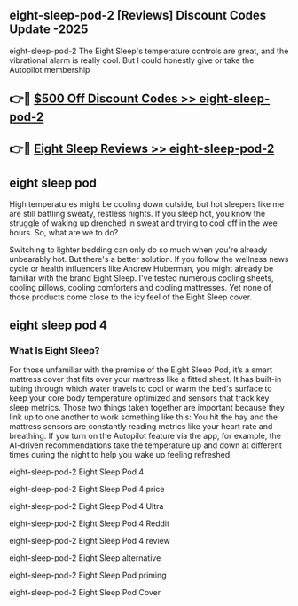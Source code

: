 ## eight-sleep-pod-2 [Reviews​] Discount Codes Update -2025

eight-sleep-pod-2 The Eight Sleep's temperature controls are great, and the vibrational alarm is really cool. But I could honestly give or take the Autopilot membership

## 👉🔴 [$500 Off Discount Codes >> eight-sleep-pod-2](http://download.freeplayer.one?title=eight-sleep-pod-2&ref=18-ES)

## 👉🔴 [Eight Sleep Reviews >> eight-sleep-pod-2](http://download.freeplayer.one?title=eight-sleep-pod-2&ref=18-ES)

## eight sleep pod

High temperatures might be cooling down outside, but hot sleepers like me are still battling sweaty, restless nights. If you sleep hot, you know the struggle of waking up drenched in sweat and trying to cool off in the wee hours. So, what are we to do?

Switching to lighter bedding can only do so much when you're already unbearably hot. But there's a better solution. If you follow the wellness news cycle or health influencers like Andrew Huberman, you might already be familiar with the brand Eight Sleep. I've tested numerous cooling sheets, cooling pillows, cooling comforters and cooling mattresses. Yet none of those products come close to the icy feel of the Eight Sleep cover.

## eight sleep pod 4

### What Is Eight Sleep?

For those unfamiliar with the premise of the Eight Sleep Pod, it’s a smart mattress cover that fits over your mattress like a fitted sheet. It has built-in tubing through which water travels to cool or warm the bed's surface to keep your core body temperature optimized and sensors that track key sleep metrics. Those two things taken together are important because they link up to one another to work something like this: You hit the hay and the mattress sensors are constantly reading metrics like your heart rate and breathing. If you turn on the Autopilot feature via the app, for example, the AI-driven recommendations take the temperature up and down at different times during the night to help you wake up feeling refreshed

eight-sleep-pod-2 Eight Sleep Pod 4

eight-sleep-pod-2 Eight Sleep Pod 4 price

eight-sleep-pod-2 Eight Sleep Pod 4 Ultra

eight-sleep-pod-2 Eight Sleep Pod 4 Reddit

eight-sleep-pod-2 Eight Sleep Pod 4 review

eight-sleep-pod-2 Eight Sleep alternative

eight-sleep-pod-2 Eight Sleep Pod priming

eight-sleep-pod-2 Eight Sleep Pod Cover